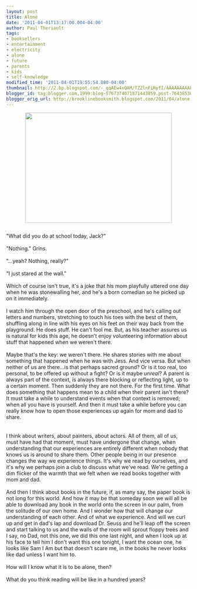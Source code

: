 ```yaml
---
layout: post
title: Alone
date: '2011-04-01T13:17:00.004-04:00'
author: Paul Theriault
tags:
- booksellers
- entertainment
- electricity
- alone
- future
- parents
- kids
- self-knowledge
modified_time: '2011-04-01T19:55:54.080-04:00'
thumbnail: http://2.bp.blogspot.com/-_qqAEw4xQAM/TZZlnFiRyfI/AAAAAAAAAFQ/8hsaD25UONE/s72-c/kids%2Bwinter%2B2011%2B153.jpg
blogger_id: tag:blogger.com,1999:blog-5767374071871443859.post-7643853029383654881
blogger_orig_url: http://brooklinebooksmith.blogspot.com/2011/04/alone.html
---
```


<a href="http://2.bp.blogspot.com/-_qqAEw4xQAM/TZZlnFiRyfI/AAAAAAAAAFQ/8hsaD25UONE/s1600/kids%2Bwinter%2B2011%2B153.jpg" onblur="try {parent.deselectBloggerImageGracefully();} catch(e) {}"><img style="display:block; margin:0px auto 10px; text-align:center;cursor:pointer; cursor:hand;width: 400px; height: 300px;" src="http://2.bp.blogspot.com/-_qqAEw4xQAM/TZZlnFiRyfI/AAAAAAAAAFQ/8hsaD25UONE/s400/kids%2Bwinter%2B2011%2B153.jpg" border="0" alt="" id="BLOGGER_PHOTO_ID_5590767709602302450" /></a><br />"What did you do at school today, Jack?"<br /><br />"Nothing." Grins.<br /><br />"...yeah? Nothing, really?"<br /><br />"I just stared at the wall."<br /><br />Which of course isn't true, it's a joke that his mom playfully uttered one day when he was stonewalling her, and he's a born comedian so he picked up on it immediately.<br /><br />I watch him through the open door of the preschool, and he's calling out letters and numbers, stretching to touch his toes with the best of them, shuffling along in line with his eyes on his feet on their way back from the playground.  He does stuff.  He can't fool me.  But, as his teacher assures us is natural for kids this age, he doesn't enjoy volunteering information about stuff that happened when we weren't there.<br /><br />Maybe that's the key: we weren't there.  He shares stories with me about something that happened when he was with Jess.  And vice versa.  But when neither of us are there...is that perhaps sacred ground?  Or is it too real, too personal, to be offered up without a fight?  Or is it maybe <i>unreal</i>? A parent is always part of the context, is always there blocking or reflecting light, up to a certain moment. Then suddenly they are not there.  For the first time.  What does something that happens mean to a child when their parent isn't there? It must take a while to understand events when that context is removed; when all you have is yourself.  And then it must take a while before you can really know how to open those experiences up again for mom and dad to share.<br /><br /><br />I think about writers, about painters, about actors.  All of them, all of us, must have had that moment, must have undergone that change, when understanding that our experiences are entirely different when nobody that knows us is around to share them.  Other people being in our presence changes the way we experience things.  It's why we read by ourselves, and it's why we perhaps join a club to discuss what we've read.  We're getting a dim flicker of the warmth that we felt when we read books together with mom and dad.<br /><br />And then I think about books in the future, if, as many say, the paper book is not long for this world.  And how it may be that someday soon we will all be able to download any book in the world onto the screen in our palm, from the solitude of our own home.  And I wonder how that will change our understanding of each other. And of what we experience. And will we curl up and get in dad's lap and download Dr. Seuss and he'll leap off the screen and start talking to us and the walls of the room will sprout floppy trees and I say, no Dad, not this one, we did this one last night, and when I look up at his face to tell him I don't want this one tonight, I want the ocean one, he looks like Sam I Am but that doesn't scare me, in the books he never looks like dad unless I want him to.<br /><br />How will I know what it is to be alone, then?<br /><br />What do you think reading will be like in a hundred years?
